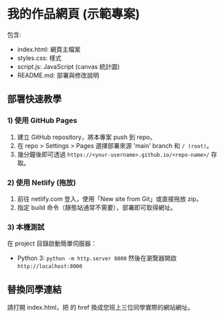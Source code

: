 # 我的作品網頁 (示範專案)

包含:
- index.html: 網頁主檔案
- styles.css: 樣式
- script.js: JavaScript (canvas 統計圖)
- README.md: 部署與修改說明

## 部署快速教學

### 1) 使用 GitHub Pages
1. 建立 GitHub repository，將本專案 push 到 repo。
2. 在 repo > Settings > Pages 選擇部署來源 'main' branch 和 `/ (root)`。
3. 幾分鐘後即可透過 `https://<your-username>.github.io/<repo-name>/` 存取。

### 2) 使用 Netlify (拖放)
1. 前往 netlify.com 登入，使用「New site from Git」或直接拖放 zip。
2. 指定 build 命令（靜態站通常不需要），部署即可取得網址。

### 3) 本機測試
在 project 目錄啟動簡單伺服器：
- Python 3: `python -m http.server 8000`
然後在瀏覽器開啟 `http://localhost:8000`

## 替換同學連結
請打開 index.html，把 <a> 的 href 換成您班上三位同學實際的網站網址。

